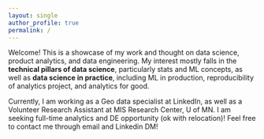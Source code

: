 ```yaml
---
layout: single
author_profile: true
permalink: /
---
```


Welcome! This is a showcase of my work and thought on data science, product analytics, and data engineering. My interest mostly falls in the **technical pillars of data science**, particularly stats and ML concepts, as well as **data science in practice**, including ML in production, reproducibility of analytics project, and analytics for good. 

Currently, I am working as a Geo data specialist at LinkedIn, as well as a Volunteer Research Assistant at MIS Research Center, U of MN. I am seeking full-time analytics and DE opportunity (ok with relocation)! Feel free to contact me through email and Linkedin DM!


